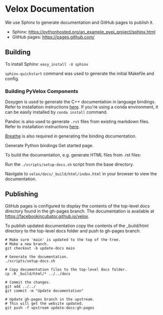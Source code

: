 # Velox Documentation

We use Sphinx to generate documentation and GitHub pages to publish it.
- Sphinx: https://pythonhosted.org/an_example_pypi_project/sphinx.html
- GitHub pages: https://pages.github.com/

## Building

To install Sphinx: `easy_install -U sphinx`

`sphinx-quickstart` command was used to generate the initial Makefile and config.

### Building PyVelox Components

Doxygen is used to generate the C++ documentation in language bindings. 
Refer to installation instructions [here](https://www.doxygen.nl/manual/install.html).
If you're using a conda environment, it can be easily installed by `conda install` command.

Pandoc is also used to generate `.rst` files from existing markdown files. Refer to installation
instructions [here](https://pandoc.org/installing.html).

[Breathe](https://github.com/breathe-doc/breathe) is also required in generating the binding documentation.

Generate Python bindings Get started page.

To build the documentation, e.g. generate HTML files from .rst files:

Run the `./scripts/setup-docs.sh` script from the base directory.

Navigate to
`velox/docs/_build/html/index.html` in your browser to view the documentation.

## Publishing

GitHub pages is configured to display the contents of the top-level docs directory
found in the gh-pages branch. The documentation is available at
https://facebookincubator.github.io/velox.

To publish updated documentation copy the contents of the _build/html
directory to the top-level docs folder and push to gh-pages branch.

```
# Make sure 'main' is updated to the top of the tree.
# Make a new branch.
git checkout -b update-docs main

# Generate the documentation.
./scripts/setup-docs.sh

# Copy documentation files to the top-level docs folder.
cp -R _build/html/* ../../docs

# Commit the changes.
git add ../../
git commit -m "Update documentation"

# Update gh-pages branch in the upstream.
# This will get the website updated.
git push -f upstream update-docs:gh-pages
```
